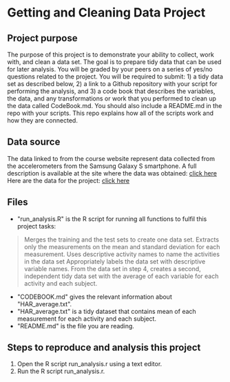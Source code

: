 # Getting and Cleaning Data Project

## Project purpose

The purpose of this project is to demonstrate your ability to collect, work with, and clean a data set. The goal is to prepare tidy data that can be used for later analysis. You will be graded by your peers on a series of yes/no questions related to the project. You will be required to submit: 1) a tidy data set as described below, 2) a link to a Github repository with your script for performing the analysis, and 3) a code book that describes the variables, the data, and any transformations or work that you performed to clean up the data called CodeBook.md. You should also include a README.md in the repo with your scripts. This repo explains how all of the scripts work and how they are connected.

## Data source

The data linked to from the course website represent data collected from the accelerometers from the Samsung Galaxy S smartphone. A full description is available at the site where the data was obtained:
[click here](http://archive.ics.uci.edu/ml/datasets/Human+Activity+Recognition+Using+Smartphones)
Here are the data for the project:
[click here](https://d396qusza40orc.cloudfront.net/getdata%2Fprojectfiles%2FUCI%20HAR%20Dataset.zip)

## Files

* "run_analysis.R" is the R script for running all functions to fulfil this project tasks:
> Merges the training and the test sets to create one data set.
> Extracts only the measurements on the mean and standard deviation for each measurement.
> Uses descriptive activity names to name the activities in the data set
> Appropriately labels the data set with descriptive variable names.
> From the data set in step 4, creates a second, independent tidy data set with the average of each variable for each activity and each subject.

* "CODEBOOK.md" gives the relevant information about "HAR_average.txt".
* "HAR_average.txt" is a tidy dataset that contains mean of each measurement for each activity and each subject.
* "README.md" is the file you are reading.

## Steps to reproduce and analysis this project

1. Open the R script run_analysis.r using a text editor.
2. Run the R script run_analysis.r.

